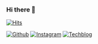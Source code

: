 ### Hi there 👋



[![Hits](https://hits.seeyoufarm.com/api/count/incr/badge.svg?url=https%3A%2F%2Fgithub.com%2Fgjbae1212%2Fhit-counter)](https://hits.seeyoufarm.com)    

[![Github](http://img.shields.io/badge/-Github-black?style=flat-square&logo=github&link=https://github.com/chajinjoo)](https://github.com/chajinjoo)  [![Instagram](http://img.shields.io/badge/-Instagram-pink?style=flat-square&logo=instagram&link=https://www.instagram.com/chacha__dev/)](https://www.instagram.com/chacha__dev/) [![Techblog](http://img.shields.io/badge/-Tech%20blog-2CA5E0?style=flat-square&logo=Bloglovin#E4405F&link=https://chajinjoo.netlify.app/)](https://chajinjoo.netlify.app/)
